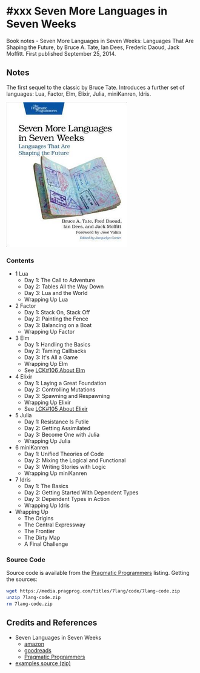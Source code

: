# #xxx Seven More Languages in Seven Weeks

Book notes - Seven More Languages in Seven Weeks: Languages That Are Shaping the Future, by Bruce A. Tate, Ian Dees, Frederic Daoud, Jack Moffitt. First published September 25, 2014.

## Notes

The first sequel to the classic by Bruce Tate. Introduces a further set of languages: Lua, Factor, Elm, Elixir, Julia, miniKanren, Idris.

[![cover](./assets/cover.jpg)](https://amzn.to/47qTlXc)

### Contents

* 1 Lua
    * Day 1: The Call to Adventure
    * Day 2: Tables All the Way Down
    * Day 3: Lua and the World
    * Wrapping Up Lua
* 2 Factor
    * Day 1: Stack On, Stack Off
    * Day 2: Painting the Fence
    * Day 3: Balancing on a Boat
    * Wrapping Up Factor
* 3 Elm
    * Day 1: Handling the Basics
    * Day 2: Taming Callbacks
    * Day 3: It's All a Game
    * Wrapping Up Elm
    * See [LCK#106 About Elm](../../elm/about/)
* 4 Elixir
    * Day 1: Laying a Great Foundation
    * Day 2: Controlling Mutations
    * Day 3: Spawning and Respawning
    * Wrapping Up Elixir
    * See [LCK#105 About Elixir](../../elixir/about/)
* 5 Julia
    * Day 1: Resistance Is Futile
    * Day 2: Getting Assimilated
    * Day 3: Become One with Julia
    * Wrapping Up Julia
* 6 miniKanren
    * Day 1: Unified Theories of Code
    * Day 2: Mixing the Logical and Functional
    * Day 3: Writing Stories with Logic
    * Wrapping Up miniKanren
* 7 Idris
    * Day 1: The Basics
    * Day 2: Getting Started With Dependent Types
    * Day 3: Dependent Types in Action
    * Wrapping Up Idris
* Wrapping Up
    * The Origins
    * The Central Expressway
    * The Frontier
    * The Dirty Map
    * A Final Challenge

### Source Code

Source code is available from the [Pragmatic Programmers](https://pragprog.com/titles/btlang/seven-languages-in-seven-weeks/) listing.
Getting the sources:

```sh
wget https://media.pragprog.com/titles/7lang/code/7lang-code.zip
unzip 7lang-code.zip
rm 7lang-code.zip
```

## Credits and References

* Seven Languages in Seven Weeks
    * [amazon](https://amzn.to/47qTlXc)
    * [goodreads](https://www.goodreads.com/book/show/22633418-seven-more-languages-in-seven-weeks)
    * [Pragmatic Programmers](https://pragprog.com/titles/7lang/seven-more-languages-in-seven-weeks/)
* [examples source (zip)](https://media.pragprog.com/titles/7lang/code/7lang-code.zip)
